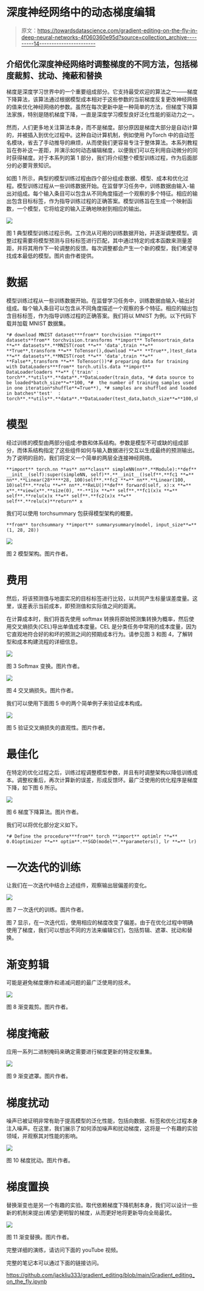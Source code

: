 # 深度神经网络中的动态梯度编辑

> 原文：<https://towardsdatascience.com/gradient-editing-on-the-fly-in-deep-neural-networks-4f060360e95d?source=collection_archive---------14----------------------->

## 介绍优化深度神经网络时调整梯度的不同方法，包括梯度裁剪、扰动、掩蔽和替换

梯度是深度学习世界中的一个重要组成部分。它支持最受欢迎的算法之一——梯度下降算法，该算法通过根据模型成本相对于这些参数的当前梯度反复更改神经网络的值来优化神经网络的参数。虽然在每次更新中是一种简单的方法，但梯度下降算法家族，特别是随机梯度下降，一直是深度学习模型良好泛化性能的驱动力之一。

然而，人们更多地关注算法本身，而不是梯度。部分原因是梯度大部分是自动计算的，并被插入到优化过程中。这种自动计算机制，例如使用 PyTorch 中的自动签名模块，省去了手动推导的麻烦，从而使我们更容易专注于整体算法。本系列教程旨在弥补这一差距，并演示如何动态编辑梯度，以便我们可以在利用自动微分的同时获得梯度。对于本系列的第 1 部分，我们将介绍整个模型训练过程，作为后面部分的必要背景知识。

如图 1 所示，典型的模型训练过程由四个部分组成:数据、模型、成本和优化过程。模型训练过程从一些训练数据开始。在监督学习任务中，训练数据由输入-输出对组成。每个输入条目可以包含从不同角度描述一个观察的多个特征。相应的输出包含目标标签，作为指导训练过程的正确答案。模型训练旨在生成一个映射函数，一个模型，它将给定的输入正确地映射到相应的输出。

![](img/2e2039bf86d1d9658dc2af1f1d95832b.png)

图 1 典型模型训练过程示例。工作流从可用的训练数据开始，并逐渐调整模型。调整过程需要将模型预测与目标标签进行匹配，其中通过特定的成本函数来测量差距，并将其用作下一轮调整的反馈。每次调整都会产生一个新的模型，我们希望寻找成本最低的模型。图片由作者提供。

# 数据

模型训练过程从一些训练数据开始。在监督学习任务中，训练数据由输入-输出对组成。每个输入条目可以包含从不同角度描述一个观察的多个特征。相应的输出包含目标标签，作为指导训练过程的正确答案。我们将以 MNIST 为例。以下代码下载并加载 MNIST 数据集。

```
*# download MNIST dataset***from** torchvision **import** datasets**from** torchvision.transforms **import** ToTensortrain_data **=** datasets**.**MNIST(root **=** 'data',train **=** **True**,transform **=** ToTensor(),download **=** **True**,)test_data **=** datasets**.**MNIST(root **=** 'data',train **=** **False**,transform **=** ToTensor())*# preparing data for training with DataLoaders***from** torch.utils.data **import** DataLoaderloaders **=** {'train' : torch**.**utils**.**data**.**DataLoader(train_data, *# data source to be loaded*batch_size**=**100, *#  the number of training samples used in one iteration*shuffle**=True**), *# samples are shuffled and loaded in batches*'test'  : torch**.**utils**.**data**.**DataLoader(test_data,batch_size**=**100,shuffle**=True**)}
```

# 模型

经过训练的模型由两部分组成:参数和体系结构。参数是模型不可或缺的组成部分，而体系结构指定了这些组件如何与输入数据进行交互以生成最终的预测输出。为了说明的目的，我们将定义一个简单的两层全连接神经网络。

```
**import** torch.nn **as** nn**class** simpleNN(nn**.**Module):**def** __init__(self):super(simpleNN, self)**.**__init__()self**.**fc1 **=** nn**.**Linear(28*****28, 100)self**.**fc2 **=** nn**.**Linear(100, 10)self**.**relu **=** nn**.**ReLU()**def** forward(self, x):x **=** x**.**view(x**.**size(0), **-**1)x **=** self**.**fc1(x)x **=** self**.**relu(x)x **=** self**.**fc2(x)x **=** self**.**relu(x)**return** x
```

我们可以使用 torchsummary 包获得模型架构的概要。

```
**from** torchsummary **import** summarysummary(model, input_size**=**(1, 28, 28))
```

![](img/da7b6841f4175028d344b37ac2f3df72.png)

图 2 模型架构。图片作者。

# 费用

然后，将该预测值与地面实况的目标标签进行比较，以共同产生标量误差度量。这里，误差表示当前成本，即预测值和实际值之间的距离。

在计算成本时，我们将首先使用 softmax 转换将原始预测集转换为概率，然后使用交叉熵损失(CEL)导出单值成本度量。CEL 是分类任务中常用的成本度量，因为它直观地符合好的和坏的预测之间的预期成本行为。请参见图 3 和图 4，了解转型和成本构建流程的详细信息。

![](img/26c56feae819edebda895d8a63e54371.png)

图 3 Softmax 变换。图片作者。

![](img/85154985ffcde6fdec434a1731faf33d.png)

图 4 交叉熵损失。图片作者。

我们可以使用下面图 5 中的两个简单例子来验证成本构成。

![](img/30508f3a5e39c2a200b08b28d097656d.png)

图 5 验证交叉熵损失的直观性。图片作者。

# 最佳化

在特定的优化过程之后，训练过程调整模型参数，并且有时调整架构以降低训练成本。调整权重后，再次计算新的误差，形成反馈环。最广泛使用的优化程序是梯度下降，如下图 6 所示。

![](img/f539c1ceb40c43e775d26684c9591923.png)

图 6 梯度下降算法。图片作者。

我们可以将优化部分定义如下。

```
*# Define the procedure***from** torch **import** optimlr **=** 0.01optimizer **=** optim**.**SGD(model**.**parameters(), lr **=** lr)
```

# 一次迭代的训练

让我们在一次迭代中结合上述组件，观察输出层偏差的变化。

![](img/409b405955c9db732d7cea2d0c3d8517.png)

图 7 一次迭代的训练。图片作者。

图 7 显示，在一次迭代后，使用相应的梯度改变了偏差。由于在优化过程中明确使用了梯度，我们可以想出不同的方法来编辑它们，包括剪辑、遮罩、扰动和替换。

# 渐变剪辑

可能是避免梯度爆炸和递减问题的最广泛使用的技术。

![](img/3fe08fc69d932c4758f68ac8cf03be5b.png)

图 8 渐变裁剪。图片作者。

# 梯度掩蔽

应用一系列二进制掩码来确定需要进行梯度更新的特定权重集。

![](img/0c10b1b4d627a24fc6933a656141bf1d.png)

图 9 渐变遮罩。图片作者。

# 梯度扰动

噪声已被证明非常有助于提高模型的泛化性能，包括向数据、标签和优化过程本身注入噪声。在这里，我们展示了如何添加噪声和扰动梯度，这将是一个有趣的实验领域，并观察其对性能的影响。

![](img/3844a8b7e60c17b119ceb74a8519b0ff.png)

图 10 梯度扰动。图片作者。

# 梯度置换

替换渐变也是另一个有趣的实验。取代依赖梯度下降机制本身，我们可以设计一些新的机制来提出(希望)更明智的梯度，从而更好地将更新导向全局最优。

![](img/e3fa3167c95bcb35554d12c5f982dc42.png)

图 11 渐变替换。图片作者。

完整详细的演练，请访问下面的 youTube 视频。

完整的笔记本可以通过下面的链接访问。

<https://github.com/jackliu333/gradient_editing/blob/main/Gradient_editing_on_the_fly.ipynb> 